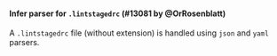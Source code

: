 #### Infer parser for `.lintstagedrc` (#13081 by @OrRosenblatt)

A `.lintstagedrc` file (without extension) is handled using `json` and `yaml` parsers.
